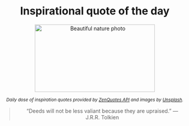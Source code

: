 
<div align="center">

# Inspirational quote of the day

<img src="./data/photo.jpeg" alt="Beautiful nature photo" width="320" height="180">

<sub><i>Daily dose of inspiration quotes provided by [ZenQuotes API](https://zenquotes.io/) and images by [Unsplash](https://unsplash.com/).</i></sub>


<blockquote>&ldquo;Deeds will not be less valiant because they are upraised.&rdquo; &mdash; <footer>J.R.R. Tolkien</footer></blockquote>

</div>
